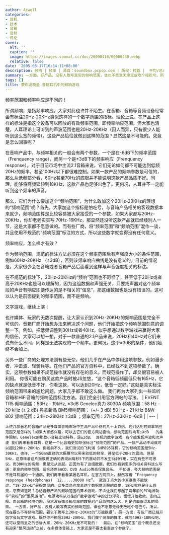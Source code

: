 ```yaml
---
author: Acwell
categories:
- 耳机
- 技术
- 音箱
- 音频
- 评论
cover:
  alt: ''
  caption: ''
  image: https://images.soomal.cc/doc/20090416/00000430.webp
  relative: false
date: '2005-08-17T16:34:11+08:00'
description: 频响 | 频率 | 源自：soundbox.pcpop.com | 版权：转载 |  平均/总评分：09.78/88
summary: 一方面，好产品，没有人敢写真实的频响范围，谁也不愿意无缘无故吃个哑巴亏。所以，现在要么不写频响范围，要么干脆写上20Hz-20KHz的“万能数据”。另一方面，有些厂商已经开始学会玩文字游戏。既然你不相信20Hz-20KHz，我们做个简单的算术，就写40Hz-18KHz吧，还可以堂而皇之的告诉大家，20Hz-20KHz是不可能的！
tags: []
title: 蒙你没商量 音箱耳机中的频响游戏
---
```


频率范围和频率响应是不同的！

所谓频响，是指频率响应，大家对此也许并不陌生。在音箱、音箱等音频设备经常会有标注20Hz-20KHz类似这样的一个数字范围的指标。理论上说，在产品上这样的标注是指这个设备可以回放的有效频率范围，即频率响应范围。但大家也清楚，人耳理论上可听到的声波范围也是20Hz-20KHz（因人而异，只有很少人能听到这么宽的频带），这些产品恰恰就做到这样的范围？显然这是不可能的。究竟是怎么回事呢？

在音响产品中，与频率相关的一般会有两个参数，一个是在-6dB下的频率范围（Frenquency range），而另一个是±3dB下的频率响应（Frenquency response）。对于目前市场中主流2.1音箱来说，它们无论如何都不可能达到低频20Hz的频率，甚至100Hz以下都很难控制。如果一款产品的频响参数是可信的，那么从低频部分看，60Hz甚至70Hz的底限并不能说明这款产品品质不好。同理，能够将高频延伸到18KHz，这款产品也足够出色了。更何况，人耳并不一定能听到这个频率的声音。

那么，它们为什么要加这个“频响范围”，为什么敢加这个20Hz-20KHz的理想的“频响范围”呢？首先，大家加这个指标是怕吃亏，与音箱产品相关的客观数据本来就少，频响范围算是比较容易被大家接受的一个参数，如果大家都写20Hz-20KHz，你却老老实实写 70Hz-16KHz，那显然还没听这款产品就已经矮别人一节，这是大家都不愿意做的。而有些厂商，将“频率范围”和“频响范围”混作一谈，并且使用不规范的“频响范围”标注的方式，所以这些数字就变得没有任何意义。

频率响应，怎么样才有效？

作为频响范围，规范的标注方法必须在这个频率范围后有声强度大小的条件范围，例如60Hz-20KHz （±3dB），否则该频率响应曲线是没有意义的。目前的情况是，大家很少会在音箱或者音箱产品后面看到这样与声音强度相关的标注。

在不规范的标注下，20Hz-20KHz的“频响”范围也不奇怪了，甚至低于20Hz或者高于20KHz也是可以理解的，因为这组数据和声强无关，只要扬声器对这个频率段的声音有响应即便传达的是不相关的“信息”，那这组数据也是没有错误的。这可以认为是前面提到的频率范围，而不是频响。

文字游戏，继续上演！

也许媒体、玩家的无数次提醒，让大家认识到20Hz-20KHz的频响范围是完全不可信的。音箱厂商开始想办法来解决这个问题，他们开始把这个频响范围刻意的调整一下。例如，把低频调整到30Hz或者40Hz，似乎想通过数字游戏来赢得大家的信任。大家可以想一想，对于一款普通的2.1产品来说，20Hz和40Hz对它们来说有什么不同，同样是无法实现的一个频率。更何况，这个±3dB的条件，他们始终不会加上。

另外一些厂商的处理方法则有些无奈。他们几乎在产品中停用这项参数，例如漫步者、冲击波、轻骑兵等。在他们产品的官方资料中，已经找不到这项参数了。确实，这项参数如果不规范操作就没有存在的意义。而规范操作了，却又很容易被人利用。  你很可能在购买这款产品时被JS忽悠，“这个音箱低频最低只有165Hz，它的缺点就是低音不好，你看这款，可以达到20Hz，低音一定好。”这就是真实标注频响范围带来的尴尬问题，大家几乎都不敢这么做。 我们再为大家列出一些监听音箱和HiFi音箱的频响范围标注方法。我们完全引用官方网站的写法。 | EVENT TR5 频响范围：53Hz - 19kHz, ±3dB Genelec真力 8030A 频响范围：58 Hz - 20 kHz (± 2 dB) 丹拿新品 BM5频响范围： (+/- 3 dB) 50 Hz - 21 kHz B&W 802 频响范围：34Hz-28KHz ±3dB ；频率范围：27Hz-33KHz -6dB |
| --- |

    上述几款著名的音箱产品是多媒体音箱市场中主流产品价格的几十上百倍，它们达到的频率响应范围又是怎样的？如果大家感兴趣，可以去它们的官方网站查询，频响范围后均有±XdB   的条件限制，Genelec的那款小音箱比较特殊，是±2dB。 耳机的数字游戏，各个能发超声波和次声波 我们再来看看耳机，这是一个比音箱更加夸张标注“频响范围”的产品。一款产品动不动就可以超过20Hz-20KHz。例如前不久，我们测试的飞利浦 SHP895耳机，它的频响范围是5Hz-30KHz。也许，一个50mm直径的大振膜可以带来较低的频率，甚至低于20Hz的震动。但是5Hz，这意味着这片振膜要正确的表现出每秒5下的震动并不发生衍射作用，实在有些不可思议。而30KHz的高频，更是无从谈起。正因为有了这组数据，我们也看到更多的相关资料这么写道：更宽的频响范围，适合还原SACD、DVD Audio等高保真音乐。 不知道，夸大频响范围是不是耳机届的一个通病。我们再来看看某著名耳机，在官方网页上，赫然写着 “Frequency response (headphones)  12.....38000 Hz”。 就连丁点大的小耳塞也不能放过，“18-22kHz”是很常见的，众多菜鸟也拿着这个数据意淫般的自豪，18Hz究竟是什么感觉，您真知道吗？总结音频产品的频响范围的算术游戏，不由让我们想起了两年前的PC电源功率“实标”的“整风运动”。电源功率从以往的“数字游戏”中的过分浮夸，慢慢开始收敛，走向正规。而音箱的频响范围，虽然没有像音箱功率的数据对产品影响这么大，但是也面临混乱的局面。 一方面，好产品，没有人敢写真实的频响范围，谁也不愿意无缘无故吃个哑巴亏。所以，现在要么不写频响范围，要么干脆写上20Hz-20KHz的“万能数据”。另一方面，有些厂商已经开始学会玩文字游戏。既然你不相信20Hz-20KHz，我们做个简单的算术，就写40Hz-18KHz吧，还可以堂而皇之的告诉大家，20Hz-20KHz是不可能的！  最后，在“频响范围”这个概念还没有迎来“整风运动”之前，在多媒体音箱上，大家还是不要太看重这个参数了。
